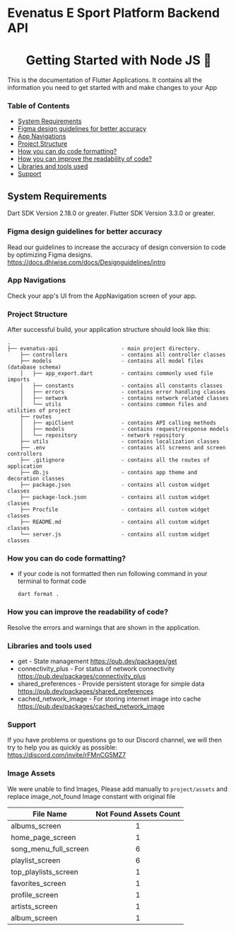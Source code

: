 # Evenatus E Sport Platform Backend API

<div>
  <h1 align="center">Getting Started with Node JS 🚀 </h1>
  <p>
    This is the documentation of Flutter Applications.
    It contains all the information you need to get started with
    and make changes to your App
  </p>
</div>

### Table of Contents

- [System Requirements](#system-requirements)
- [Figma design guidelines for better accuracy](#figma-design-guideline-for-better-accuracy)
- [App Navigations](#app-navigations)
- [Project Structure](#project-structure)
- [How you can do code formatting?](#how-you-can-do-code-formatting)
- [How you can improve the readability of code?](#how-you-can-improve-the-readability-of-code)
- [Libraries and tools used](#libraries-and-tools-used)
- [Support](#support)

## System Requirements

Dart SDK Version 2.18.0 or greater.
Flutter SDK Version 3.3.0 or greater.

### Figma design guidelines for better accuracy

Read our guidelines to increase the accuracy of design conversion to code by optimizing Figma designs.
https://docs.dhiwise.com/docs/Designguidelines/intro

### App Navigations

Check your app's UI from the AppNavigation screen of your app.

### Project Structure

After successful build, your application structure should look like this:

```
.
├── evenatus-api                    - main project directory.
    ├── controllers                 - contains all controller classes
    ├── models                      - contains all model files (database schema)
    │   ├── app_export.dart         - contains commonly used file imports 
    │   ├── constants               - contains all constants classes
    │   ├── errors                  - contains error handling classes                  
    │   ├── network                 - contains network related classes
    │   └── utils                   - contains common files and utilities of project
    ├── routes
    │   ├── apiClient               - contains API calling methods 
    │   ├── models                  - contains request/response models 
    │   └── repository              - network repository
    ├── utils                       - contains localization classes
    ├── .env                        - contains all screens and screen controllers
    ├── .gitignore                  - contains all the routes of application
    ├── db.js                       - contains app theme and decoration classes
    ├── package.json                - contains all custom widget classes
    ├── package-lock.json           - contains all custom widget classes
    ├── Procfile                    - contains all custom widget classes
    ├── README.md                   - contains all custom widget classes
    └── server.js                   - contains all custom widget classes
```

### How you can do code formatting?

- if your code is not formatted then run following command in your terminal to format code
  ```
  dart format .
  ```

### How you can improve the readability of code?

Resolve the errors and warnings that are shown in the application.

### Libraries and tools used

- get - State management
  https://pub.dev/packages/get
- connectivity_plus - For status of network connectivity
  https://pub.dev/packages/connectivity_plus
- shared_preferences - Provide persistent storage for simple data
  https://pub.dev/packages/shared_preferences
- cached_network_image - For storing internet image into cache
  https://pub.dev/packages/cached_network_image

### Support

If you have problems or questions go to our Discord channel, we will then try to help you as quickly as possible: https://discord.com/invite/rFMnCG5MZ7

### Image Assets

We were unable to find Images, Please add manually to ```project/assets``` and replace image_not_found Image constant with original file

| File Name             | Not Found Assets Count |
|-----------------------|:----------------------:|
| albums_screen         |           1            |
| home_page_screen      |           1            |
| song_menu_full_screen |           6            |
| playlist_screen       |           6            |
| top_playlists_screen  |           1            |
| favorites_screen      |           1            |
| profile_screen        |           1            |
| artists_screen        |           1            |
| album_screen          |           1            |


